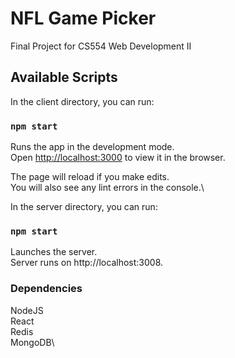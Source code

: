 # NFL Game Picker

Final Project for CS554 Web Development II

## Available Scripts

In the client directory, you can run:

### `npm start`

Runs the app in the development mode.\
Open [http://localhost:3000](http://localhost:3000) to view it in the browser.

The page will reload if you make edits.\
You will also see any lint errors in the console.\

In the server directory, you can run:

### `npm start`

Launches the server.\
Server runs on http://localhost:3008.

### Dependencies

NodeJS\
React\
Redis\
MongoDB\
